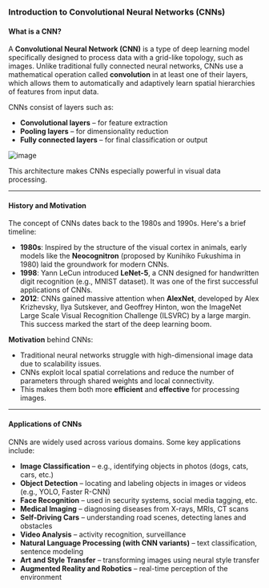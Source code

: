 ### **Introduction to Convolutional Neural Networks (CNNs)**

#### **What is a CNN?**

A **Convolutional Neural Network (CNN)** is a type of deep learning model specifically designed to process data with a grid-like topology, such as images. Unlike traditional fully connected neural networks, CNNs use a mathematical operation called **convolution** in at least one of their layers, which allows them to automatically and adaptively learn spatial hierarchies of features from input data.

CNNs consist of layers such as:
- **Convolutional layers** – for feature extraction
- **Pooling layers** – for dimensionality reduction
- **Fully connected layers** – for final classification or output

![image](https://github.com/user-attachments/assets/0faa5a4b-269b-4bec-99bc-c2763a4ec552)

This architecture makes CNNs especially powerful in visual data processing.

---

#### **History and Motivation**

The concept of CNNs dates back to the 1980s and 1990s. Here's a brief timeline:

- **1980s**: Inspired by the structure of the visual cortex in animals, early models like the **Neocognitron** (proposed by Kunihiko Fukushima in 1980) laid the groundwork for modern CNNs.
- **1998**: Yann LeCun introduced **LeNet-5**, a CNN designed for handwritten digit recognition (e.g., MNIST dataset). It was one of the first successful applications of CNNs.
- **2012**: CNNs gained massive attention when **AlexNet**, developed by Alex Krizhevsky, Ilya Sutskever, and Geoffrey Hinton, won the ImageNet Large Scale Visual Recognition Challenge (ILSVRC) by a large margin. This success marked the start of the deep learning boom.

**Motivation** behind CNNs:
- Traditional neural networks struggle with high-dimensional image data due to scalability issues.
- CNNs exploit local spatial correlations and reduce the number of parameters through shared weights and local connectivity.
- This makes them both more **efficient** and **effective** for processing images.

---

#### **Applications of CNNs**

CNNs are widely used across various domains. Some key applications include:

- **Image Classification** – e.g., identifying objects in photos (dogs, cats, cars, etc.)
- **Object Detection** – locating and labeling objects in images or videos (e.g., YOLO, Faster R-CNN)
- **Face Recognition** – used in security systems, social media tagging, etc.
- **Medical Imaging** – diagnosing diseases from X-rays, MRIs, CT scans
- **Self-Driving Cars** – understanding road scenes, detecting lanes and obstacles
- **Video Analysis** – activity recognition, surveillance
- **Natural Language Processing (with CNN variants)** – text classification, sentence modeling
- **Art and Style Transfer** – transforming images using neural style transfer
- **Augmented Reality and Robotics** – real-time perception of the environment
